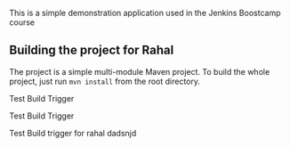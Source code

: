 This is a simple demonstration application used in the Jenkins Boostcamp course

## Building the project for Rahal

The project is a simple multi-module Maven project. To build the whole project, just run `mvn install` from the root directory.

Test Build Trigger

Test Build Trigger

Test Build trigger for rahal
dadsnjd
